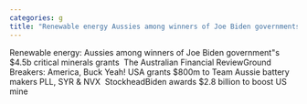 ```yaml
---
categories: g
title: "Renewable energy Aussies among winners of Joe Biden governments 45b critical minerals grants  The Australian Financial Review"
---
```

Renewable energy: Aussies among winners of Joe Biden government"s $4.5b critical minerals grants&nbsp;&nbsp;The Australian Financial ReviewGround Breakers: America, Buck Yeah! USA grants $800m to Team Aussie battery makers PLL, SYR & NVX&nbsp;&nbsp;StockheadBiden awards $2.8 billion to boost US mine